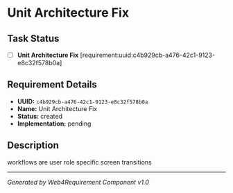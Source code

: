 # Unit Architecture Fix

## Task Status
- [ ] **Unit Architecture Fix** [requirement:uuid:c4b929cb-a476-42c1-9123-e8c32f578b0a]

## Requirement Details

- **UUID:** `c4b929cb-a476-42c1-9123-e8c32f578b0a`
- **Name:** Unit Architecture Fix
- **Status:** created
- **Implementation:** pending

## Description

workflows are user role specific screen transitions

---

*Generated by Web4Requirement Component v1.0*